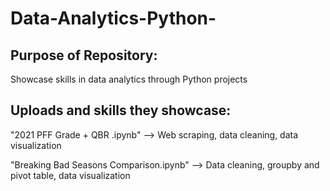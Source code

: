 # Data-Analytics-Python-
## Purpose of Repository: 
Showcase skills in data analytics through Python projects


## Uploads and skills they showcase:
"2021 PFF Grade + QBR .ipynb" --> Web scraping, data cleaning, data visualization

"Breaking Bad Seasons Comparison.ipynb" --> Data cleaning, groupby and pivot table, data visualization
